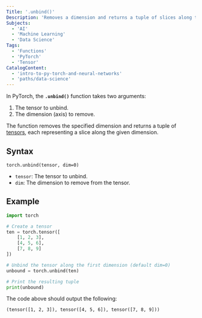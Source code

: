 ```yaml
---
Title: '.unbind()'
Description: 'Removes a dimension and returns a tuple of slices along the given dimension.' 
Subjects:
  - 'AI'
  - 'Machine Learning'
  - 'Data Science'
Tags:
  - 'Functions'
  - 'PyTorch'
  - 'Tensor'
CatalogContent: 
  - 'intro-to-py-torch-and-neural-networks'
  - 'paths/data-science'
---
```


In PyTorch, the **`.unbind()`** function takes two arguments:

1. The tensor to unbind.
2. The dimension (axis) to remove.

The function removes the specified dimension and returns a tuple of [tensors](https://www.codecademy.com/resources/docs/pytorch/tensors), each representing a slice along the given dimension.

## Syntax

```pseudo
torch.unbind(tensor, dim=0)
```

- `tensor`: The tensor to unbind.
- `dim`: The dimension to remove from the tensor.

## Example

```py
import torch

# Create a tensor
ten = torch.tensor([
    [1, 2, 3],
    [4, 5, 6],
    [7, 8, 9]
])

# Unbind the tensor along the first dimension (default dim=0)
unbound = torch.unbind(ten)

# Print the resulting tuple
print(unbound)
```

The code above should output the following:

```shell
(tensor([1, 2, 3]), tensor([4, 5, 6]), tensor([7, 8, 9]))
```
